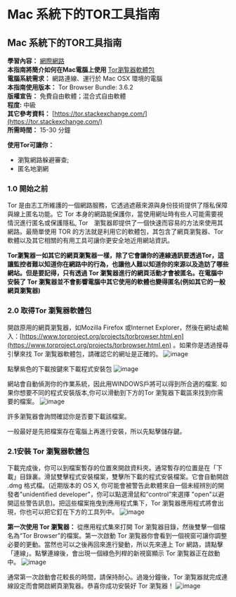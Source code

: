 [Title]: # ()
[Order]: # (0)

# Mac 系統下的TOR工具指南 

## Mac 系統下的TOR工具指南 

**學習內容：** [網際網路](umbrella://lesson/the-internet)  
**本指南將簡介如何在Mac電腦上使用** [Tor瀏覧器軟體包](https://www.torproject.org/projects/torbrowser.html.en)  
**電腦系統需求：** 網路連線、運行於 Mac OSX 環境的電腦  
**本指南使用版本：** Tor Browser Bundle: 3.6.2  
**版權宣告：** 免費自由軟體；混合式自由軟體  
**程度:** 中級  
**其它參考資料：** [https://tor.stackexchange.com/](https://tor.stackexchange.com/)  
**所需時間：** 15-30 分鐘  

**使用Tor可讓你：**
- 瀏覧網路躲避審查;
- 匿名地瀏網

### 1.0 開始之前

Tor 是由志工所維護的一個網路服務，它透過遮蔽來源與身份技術提供了隱私保障與線上匿名功能。它 Tor 本身的網路能保護你，當使用網址時有些人可能需要視情況進行匿名或保護隱私, Tor　瀏覧器即提供了一個快速而容易的方法來使用其網路。最簡單使用 TOR 的方法就是利用它的軟體包，其包含了網頁瀏覧器、Tor 軟體以及其它相關的有用工具可讓你更安全地近用網站資訊。

**Tor瀏覧器一如其它的網頁瀏覧器一樣，除了它會讓你的連線通訊要透過Tor，這讓監控者難以知道你在網路中的行為，也讓他人難以知道你的來源以及造訪了哪些網站。但是要記得，只有透過 Tor 瀏覧器進行的網頁活動才會被匿名。在電腦中安裝了 Tor 瀏覧器並不會影響電腦中其它使用的軟體也變得匿名(例如其它的一般網頁瀏覧器)**

### 2.0 取得Tor 瀏覧器軟體包

開啟原用的網頁瀏覧器，如Mozilla Firefox 或Internet Explorer，然後在網址處輸入：[https://www.torproject.org/projects/torbrowser.html.en](https://www.torproject.org/projects/torbrowser.html.en) 。如果你是透過搜尋引擊來找 Tor 瀏覧器軟體包，請確認它的網址是正確的。
![image](tool_torosx1.jpeg)

點擊紫色的下載按鍵來下載程式安裝包
![image](tool_torosx2.jpeg)

網站會自動偵測你的作業系統，因此用WINDOWS戶將可以得到所合適的檔案. 如果你想要不同的程式安裝版本,你可以滑動到下方的Tor 瀏覧器下載區來找到你需要的檔案。
![image](tool_torosx3.jpeg)

許多瀏覧器會詢問確認你是否要下載該檔案。

一般最好是先把檔案存在電腦上再進行安裝，所以先點擊儲存鍵。

### 2.1安裝 Tor 瀏覧器軟體包 

下載完成後，你可以到檔案暫存的位置來開啟資料夾。通常暫存的位置是在「下載」目錄裏。滑鼠雙擊程式安裝檔案，雙擊所下載的程式安裝檔案。它會自動開啟 .dmg 格式檔。(近期版本的 OS X, 你可能會被警告此軟體來自一個未經辨別的開發者"unidentified developer"，你可以點選滑鼠和“control”來選擇 "open"以避開這些警告訊息)。把這些檔案拖曳到應用程式集下，Tor 瀏覧器應用程式將會出現，你也可以把它釘在下方的工具列中。
![image](tool_torosx4.jpeg)

**第一次使用 Tor 瀏覧器：** 從應用程式集來打開 Tor 瀏覧器目錄，然後雙擊一個檔名為“Tor Browser”的檔案。第一次啟動 Tor 瀏覧器你會看到一個視窗可讓你調整必要的更動。當然也可以之後再回來進行變動，所以先來連上 Tor 網路，請點擊「連線」。點擊連線後，會出現一個綠色列桿的新視窗顯示 Tor 瀏覧器正在啟動中。
![image](tool_torosx5.jpeg)

通常第一次啟動會花較長的時間，請保持耐心。過幾分鐘後，Tor 瀏覧器就完成連線設定而會開啟網頁瀏覧器。恭喜你成功安裝好 Tor 瀏覧器！
![image](tool_torosx5.jpeg)
